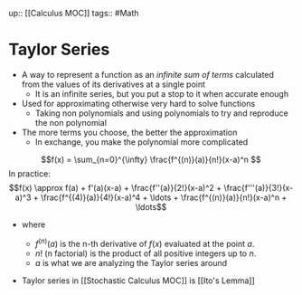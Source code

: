 up:: [[Calculus MOC]]
tags:: #Math
# Taylor Series
- A way to represent a function as an *infinite sum of terms* calculated from the values of its derivatives at a single point
	- It is an infinite series, but you put a stop to it when accurate enough
- Used for approximating otherwise very hard to solve functions
	- Taking non polynomials and using polynomials to try and reproduce the non polynomial
- The more terms you choose, the better the approximation
	- In exchange, you make the polynomial more complicated
	
$$f(x) = \sum_{n=0}^{\infty} \frac{f^{(n)}(a)}{n!}(x-a)^n $$
In practice:
$$f(x) \approx f(a) + f'(a)(x-a) + \frac{f''(a)}{2!}(x-a)^2 + \frac{f'''(a)}{3!}(x-a)^3 + \frac{f^{(4)}(a)}{4!}(x-a)^4 + \ldots + \frac{f^{(n)}(a)}{n!}(x-a)^n + \ldots$$
- where
	- $f^{(n)}(a)$ is the n-th derivative of $f(x)$ evaluated at the point $a$.
	- $n!$ (n factorial) is the product of all positive integers up to $n$.
	- $a$ is what we are analyzing the Taylor series around
	

- Taylor series in [[Stochastic Calculus MOC]] is [[Ito's Lemma]]